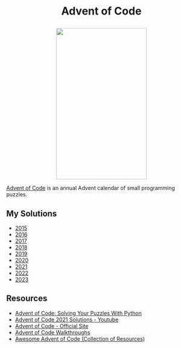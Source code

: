 # <p align="center"> Advent of Code </p>

<p align="center">
<img src="./docs/aoc-tree.png" width="240" height="400" />
</p>

[Advent of Code](https://adventofcode.com/2022/about) is an annual Advent calendar of small programming puzzles.

## My Solutions 

* [2015](src/2015)
* [2016](src/2016)
* [2017](src/2017)
* [2018](src/2018)
* [2019](src/2019)
* [2020](src/2020)
* [2021](src/2021)
* [2022](src/2022)
* [2023](src/2023)

## Resources 

* [Advent of Code: Solving Your Puzzles With Python](https://realpython.com/python-advent-of-code/)
* [Advent of Code 2021 Solutions - Youtube](https://www.youtube.com/watch?v=URJfhlepvXU&list=PLWBKAf81pmOa5C0IGzmK-Pu48pH8YhXAJ)
* [Advent of Code - Official Site](https://adventofcode.com/)
* [Advent of Code Walkthroughs](https://github.com/mebeim/aoc)
* [Awesome Advent of Code (Collection of Resources)](https://github.com/Bogdanp/awesome-advent-of-code)
